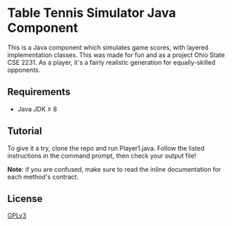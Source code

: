 # Table Tennis Simulator Java Component
This is a Java component which simulates game scores, with layered implementation classes. This was made for fun and as a project Ohio State CSE 2231. As a player, it's a fairly realistic generation for equally-skilled opponents.

## Requirements
* Java JDK ≥ 8

## Tutorial
To give it a try, clone the repo and run Player1.java. Follow the listed instructions in the command prompt, then check your output file!

**Note**: if you are confused, make sure to read the inline documentation for each method's contract.

## License
[GPLv3](LICENSE)
